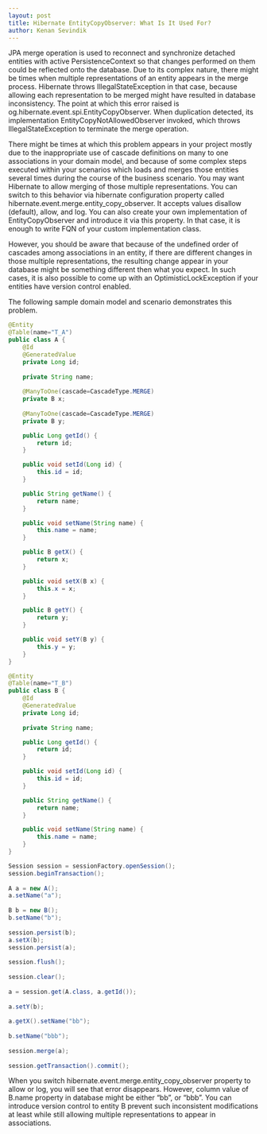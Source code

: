 ```yaml
---
layout: post
title: Hibernate EntityCopyObserver: What Is It Used For?
author: Kenan Sevindik
---
```


JPA merge operation is used to reconnect and synchronize detached entities with active PersistenceContext so that changes 
performed on them could be reflected onto the database. Due to its complex nature, there might be times when multiple 
representations of an entity appears in the merge  process. Hibernate throws IllegalStateException in that case, because 
allowing each representation to be merged might have resulted in database inconsistency. The point at which this error 
raised is og.hibernate.event.spi.EntityCopyObserver. When duplication detected, its implementation EntityCopyNotAllowedObserver 
invoked, which throws IllegalStateException to terminate the merge operation.

There might be times at which this problem appears in your project mostly due to the inappropriate use of cascade definitions 
on many to one associations in your domain model, and because of some complex steps executed within your scenarios which 
loads and merges those entities several times during the course of the business scenario. You may want Hibernate to allow 
merging of those multiple representations. You can switch to this behavior via hibernate configuration property called  
hibernate.event.merge.entity_copy_observer. It accepts values disallow (default), allow, and log. You can also create 
your own implementation of EntityCopyObserver and introduce it via this property. In that case, it is enough to write 
FQN of your custom implementation class.

However, you should be aware that because of the undefined order of cascades among associations in an entity, if there 
are different changes in those multiple representations, the resulting change appear in your database might be something 
different then what you expect. In such cases, it is also possible to come up with an OptimisticLockException if your 
entities have version control enabled.

The following sample domain model and scenario demonstrates this problem.

```java
@Entity
@Table(name="T_A")
public class A {
    @Id
    @GeneratedValue
    private Long id;
    
    private String name;
    
    @ManyToOne(cascade=CascadeType.MERGE)
    private B x;
    
    @ManyToOne(cascade=CascadeType.MERGE)
    private B y;

    public Long getId() {
        return id;
    }

    public void setId(Long id) {
        this.id = id;
    }

    public String getName() {
        return name;
    }

    public void setName(String name) {
        this.name = name;
    }

    public B getX() {
        return x;
    }

    public void setX(B x) {
        this.x = x;
    }

    public B getY() {
        return y;
    }

    public void setY(B y) {
        this.y = y;
    }
}

@Entity
@Table(name="T_B")
public class B {
    @Id
    @GeneratedValue
    private Long id;
    
    private String name;

    public Long getId() {
        return id;
    }

    public void setId(Long id) {
        this.id = id;
    }

    public String getName() {
        return name;
    }

    public void setName(String name) {
        this.name = name;
    }
}

Session session = sessionFactory.openSession();
session.beginTransaction();
        
A a = new A();
a.setName("a");
        
B b = new B();
b.setName("b");
        
session.persist(b);
a.setX(b);
session.persist(a);
        
session.flush();
        
session.clear();
        
a = session.get(A.class, a.getId());
        
a.setY(b);
        
a.getX().setName("bb");
        
b.setName("bbb");
        
session.merge(a);
        
session.getTransaction().commit();
```

When you switch hibernate.event.merge.entity_copy_observer property to allow or log, you will see that error disappears. 
However, column value of B.name property in database might be either “bb”, or “bbb”. You can introduce version control 
to entity B prevent such inconsistent modifications at least while still allowing multiple representations to appear in 
associations.
